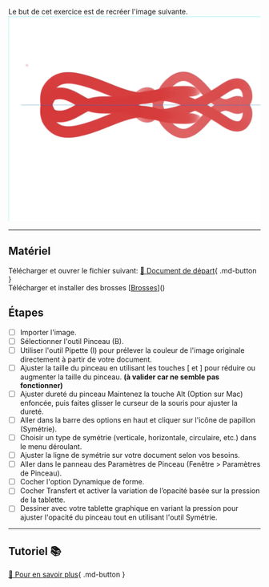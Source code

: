 <style>.md-footer{display:none;}</style>
<style>.md-Headher{display:none;}</style>
Le but de cet exercice est de recréer l'image suivante.
![](../assets/image/10_symetrie.png)
***

## Matériel

Télécharger et ouvrer le fichier suivant:
[📁 Document de départ](../assets/image/10_symetrie.png){ .md-button }   <br>
Télécharger et installer des brosses 
[[Brosses](https://uqam-my.sharepoint.com/:f:/r/personal/lavoie-pilote_francoise_uqam_ca/Documents/01_cours/_cours_pour_tous_diverses_references/01_typo_brosses/brosses/adobe?csf=1&web=1&e=gEBSSM)]()   <br>

## Étapes

- [ ] Importer l'image. 
- [ ] Sélectionner l'outil Pinceau (B).
- [ ] Utiliser l'outil Pipette (I) pour prélever la couleur de l'image originale directement à partir de votre document.
- [ ] Ajuster la taille du pinceau en utilisant les touches [ et ] pour réduire ou augmenter la taille du pinceau. **(à valider car ne semble pas fonctionner)**
- [ ] Ajuster dureté du pinceau Maintenez la touche Alt (Option sur Mac) enfoncée, puis faites glisser le curseur de la souris pour ajuster la dureté.
- [ ] Aller dans la barre des options en haut et cliquer sur l'icône de papillon (Symétrie).
- [ ] Choisir un type de symétrie (verticale, horizontale, circulaire, etc.) dans le menu déroulant.
- [ ] Ajuster la ligne de symétrie sur votre document selon vos besoins.
- [ ] Aller dans le panneau des Paramètres de Pinceau (Fenêtre > Paramètres de Pinceau).
- [ ] Cocher l'option Dynamique de forme.
- [ ] Cocher Transfert et activer la variation de l’opacité basée sur la pression de la tablette.
- [ ] Dessiner avec votre tablette graphique en variant la pression pour ajuster l'opacité du pinceau tout en utilisant l'outil Symétrie.

***

## Tutoriel 📚

[📖 Pour en savoir plus](https://cmontmorency365-my.sharepoint.com/:v:/g/personal/flpilote_cmontmorency_qc_ca/EZiKTTn-Z9dHvvI5T-1GIMgBm_pILoS2DkEk1yslklws9w?nav=eyJyZWZlcnJhbEluZm8iOnsicmVmZXJyYWxBcHAiOiJPbmVEcml2ZUZvckJ1c2luZXNzIiwicmVmZXJyYWxBcHBQbGF0Zm9ybSI6IldlYiIsInJlZmVycmFsTW9kZSI6InZpZXciLCJyZWZlcnJhbFZpZXciOiJNeUZpbGVzTGlua0NvcHkifX0&e=7eD3WG){ .md-button }   <br>

